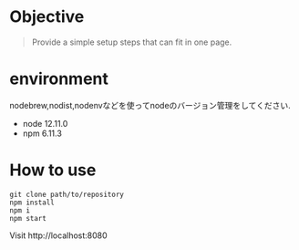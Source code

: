 # Objective
> Provide a simple setup steps that can fit in one page.

# environment

nodebrew,nodist,nodenvなどを使ってnodeのバージョン管理をしてください.

- node 12.11.0
- npm 6.11.3

# How to use 

```
git clone path/to/repository
npm install
npm i
npm start
```
Visit http://localhost:8080
